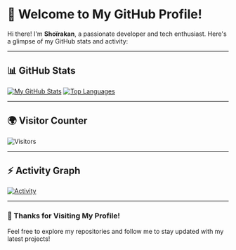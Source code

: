 # 👋 Welcome to My GitHub Profile!

Hi there! I'm **Shoïrakan**, a passionate developer and tech enthusiast. Here's a glimpse of my GitHub stats and activity:

---

## 📊 **GitHub Stats**

[![My GitHub Stats](https://github-readme-stats.vercel.app/api?username=shoirakan-td)](https://github.com/anuraghazra/github-readme-stats)
[![Top Languages](https://github-readme-stats.vercel.app/api/top-langs/?username=shoirakan-td)](https://github.com/anuraghazra/github-readme-stats)

---

## 🌍 **Visitor Counter**

![Visitors](https://visitor-badge.glitch.me/badge?page_id=shoirakan-td.shoirakan-td)

---

## ⚡ **Activity Graph**

[![Activity](https://github-readme-activity-graph.vercel.app/graph?username=shoirakan-td&theme=reacct)](https://github.com/ashutosh00710/github-readme-activity-graph)

---

### 🎉 Thanks for Visiting My Profile!
Feel free to explore my repositories and follow me to stay updated with my latest projects!
